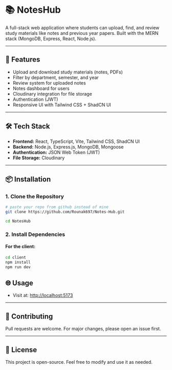 # 📚 NotesHub

A full-stack web application where students can upload, find, and review study materials like notes and previous year papers. Built with the MERN stack (MongoDB, Express, React, Node.js).

---

## 🚀 Features

- Upload and download study materials (notes, PDFs)
- Filter by department, semester, and year
- Review system for uploaded notes
- Notes dashboard for users
- Cloudinary integration for file storage
- Authentication (JWT)
- Responsive UI with Tailwind CSS + ShadCN UI

---

## 🛠 Tech Stack

- **Frontend:** React, TypeScript, Vite, Tailwind CSS, ShadCN UI
- **Backend:** Node.js, Express.js, MongoDB, Mongoose
- **Authentication:** JSON Web Token (JWT)
- **File Storage:** Cloudinary

---

## 📦 Installation

### 1. Clone the Repository

```bash
# paste your repo from github instead of mine
git clone https://github.com/Rounak697/Notes-Hub.git 

cd NotesHub
```

### 2. Install Dependencies

#### For the client:
```bash
cd client
npm install
npm run dev
```
## 🌐 Usage

- Visit at: [http://localhost:5173](http://localhost:5173)

---

## 🤝 Contributing

Pull requests are welcome. For major changes, please open an issue first.

---

## 📄 License

This project is open-source. Feel free to modify and use it as needed.
